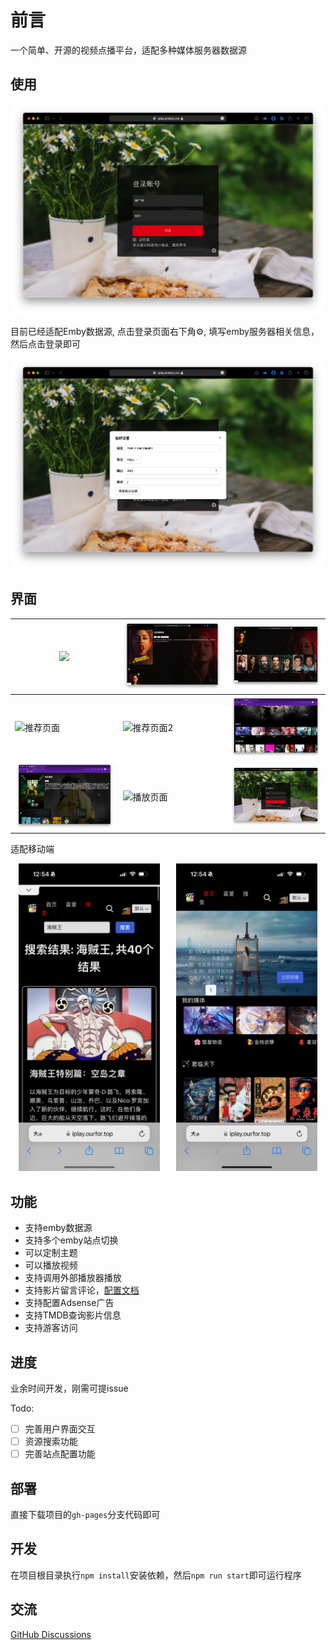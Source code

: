# 前言

一个简单、开源的视频点播平台，适配多种媒体服务器数据源

## 使用
![登录页面](./doc/image/Screen-20230821@2x4.png)

目前已经适配Emby数据源, 点击登录页面右下角⚙️, 填写emby服务器相关信息，然后点击登录即可

![登录设置](./doc/image/Screen-20230821@2x3.png)

## 界面

|![](./doc/image/20240313_125004.png)|![](./doc/image/20240313_125059.png)|![](./doc/image/20240313_125123.png)|
|-|-|-|
|![推荐页面](./doc/image/Screen-20230821@2x.png)|![推荐页面2](./doc/image/Screen-20230821@2x1.png)|![媒体列表](./doc/image/Screen-20230818@2x2.png)|
|![剧集详细](./doc/image/Screen-20230818@2x3.png)|![播放页面](./doc/image/Screen-20230818@2x4.png)|![登录页面](./doc/image/Screen-20230821@2x4.png)|

适配移动端

<div style="display: inline-flex;align-item:center;justify-content: space-around">
<img width="45%" src="./doc/image/IMG_0255.png" />
<img width="45%" src="./doc/image/IMG_0256.png" />
</div>



## 功能

- 支持emby数据源
- 支持多个emby站点切换
- 可以定制主题
- 可以播放视频
- 支持调用外部播放器播放
- 支持影片留言评论，[配置文档](./doc/comment.md)
- 支持配置Adsense广告
- 支持TMDB查询影片信息
- 支持游客访问


## 进度

业余时间开发，刚需可提issue

Todo:

- [ ] 完善用户界面交互
- [ ] 资源搜索功能
- [ ] 完善站点配置功能 

## 部署

直接下载项目的`gh-pages`分支代码即可

## 开发

在项目根目录执行`npm install`安装依赖，然后`npm run start`即可运行程序

## 交流

[GitHub Discussions]( https://github.com/ourfor/iplay/discussions)

